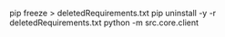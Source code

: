pip freeze > deletedRequirements.txt
pip uninstall -y -r deletedRequirements.txt
python -m src.core.client